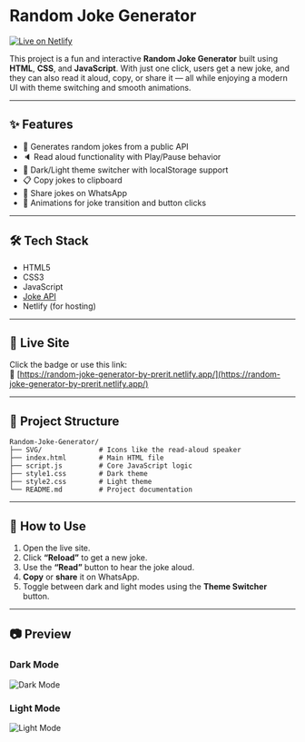 # Random Joke Generator

[![Live on Netlify](https://img.shields.io/badge/Live-Netlify-success?style=for-the-badge&logo=netlify)](https://random-joke-generator-by-prerit.netlify.app/)

This project is a fun and interactive **Random Joke Generator** built using **HTML**, **CSS**, and **JavaScript**. With just one click, users get a new joke, and they can also read it aloud, copy, or share it — all while enjoying a modern UI with theme switching and smooth animations.

---

## ✨ Features

- 🎲 Generates random jokes from a public API
- 🔈 Read aloud functionality with Play/Pause behavior
- 🎨 Dark/Light theme switcher with localStorage support
- 📋 Copy jokes to clipboard
- 📱 Share jokes on WhatsApp
- 🔁 Animations for joke transition and button clicks

---

## 🛠️ Tech Stack

- HTML5
- CSS3
- JavaScript
- [Joke API](https://official-joke-api.appspot.com/jokes/random)
- Netlify (for hosting)

---

## 🚀 Live Site

Click the badge or use this link:  
🔗 [https://random-joke-generator-by-prerit.netlify.app/](https://random-joke-generator-by-prerit.netlify.app/)

---

## 📂 Project Structure

```
Random-Joke-Generator/ 
├── SVG/              # Icons like the read-aloud speaker 
├── index.html        # Main HTML file 
├── script.js         # Core JavaScript logic 
├── style1.css        # Dark theme 
├── style2.css        # Light theme 
└── README.md         # Project documentation
```

---

## 📌 How to Use

1. Open the live site.
2. Click **“Reload”** to get a new joke.
3. Use the **“Read”** button to hear the joke aloud.
4. **Copy** or **share** it on WhatsApp.
5. Toggle between dark and light modes using the **Theme Switcher** button.

---

## 📷 Preview
### Dark Mode
![Dark Mode](https://github.com/user-attachments/assets/cfc91f34-f0f6-4d4d-bc44-f33320a2c8a7)

### Light Mode
![Light Mode](https://github.com/user-attachments/assets/8ce5fc54-5a28-4fb0-aee1-594dc57a5b42)
